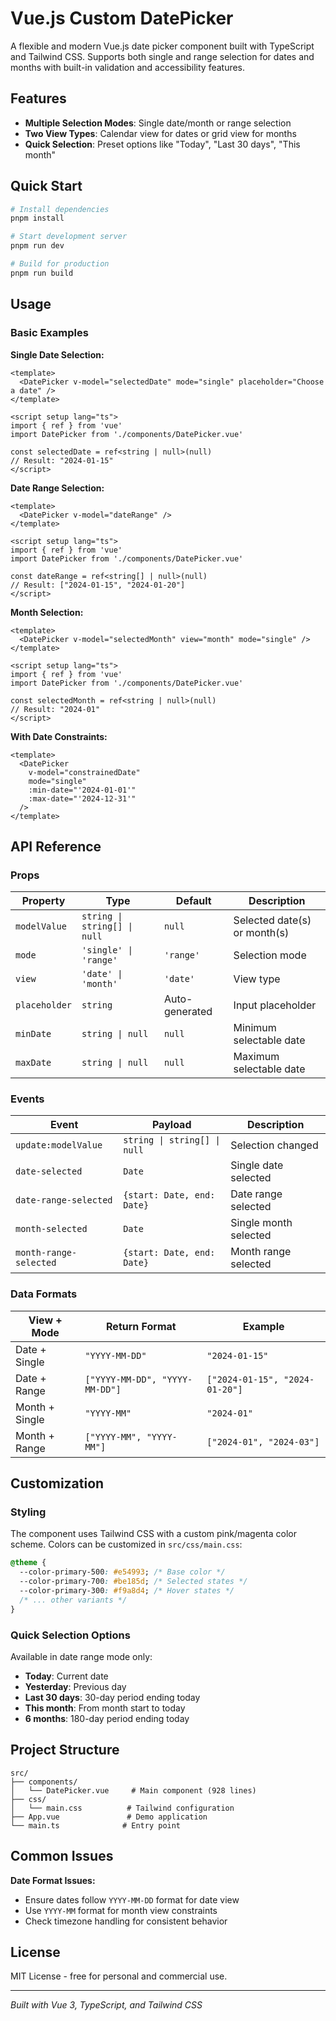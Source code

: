 # Vue.js Custom DatePicker

A flexible and modern Vue.js date picker component built with TypeScript and Tailwind CSS. Supports both single and range selection for dates and months with built-in validation and accessibility features.

## Features

- **Multiple Selection Modes**: Single date/month or range selection
- **Two View Types**: Calendar view for dates or grid view for months
- **Quick Selection**: Preset options like "Today", "Last 30 days", "This month"

## Quick Start

```bash
# Install dependencies
pnpm install

# Start development server
pnpm run dev

# Build for production
pnpm run build
```

## Usage

### Basic Examples

**Single Date Selection:**

```vue
<template>
  <DatePicker v-model="selectedDate" mode="single" placeholder="Choose a date" />
</template>

<script setup lang="ts">
import { ref } from 'vue'
import DatePicker from './components/DatePicker.vue'

const selectedDate = ref<string | null>(null)
// Result: "2024-01-15"
</script>
```

**Date Range Selection:**

```vue
<template>
  <DatePicker v-model="dateRange" />
</template>

<script setup lang="ts">
import { ref } from 'vue'
import DatePicker from './components/DatePicker.vue'

const dateRange = ref<string[] | null>(null)
// Result: ["2024-01-15", "2024-01-20"]
</script>
```

**Month Selection:**

```vue
<template>
  <DatePicker v-model="selectedMonth" view="month" mode="single" />
</template>

<script setup lang="ts">
import { ref } from 'vue'
import DatePicker from './components/DatePicker.vue'

const selectedMonth = ref<string | null>(null)
// Result: "2024-01"
</script>
```

**With Date Constraints:**

```vue
<template>
  <DatePicker
    v-model="constrainedDate"
    mode="single"
    :min-date="'2024-01-01'"
    :max-date="'2024-12-31'"
  />
</template>
```

## API Reference

### Props

| Property      | Type                         | Default        | Description                  |
| ------------- | ---------------------------- | -------------- | ---------------------------- |
| `modelValue`  | `string \| string[] \| null` | `null`         | Selected date(s) or month(s) |
| `mode`        | `'single' \| 'range'`        | `'range'`      | Selection mode               |
| `view`        | `'date' \| 'month'`          | `'date'`       | View type                    |
| `placeholder` | `string`                     | Auto-generated | Input placeholder            |
| `minDate`     | `string \| null`             | `null`         | Minimum selectable date      |
| `maxDate`     | `string \| null`             | `null`         | Maximum selectable date      |

### Events

| Event                  | Payload                      | Description           |
| ---------------------- | ---------------------------- | --------------------- |
| `update:modelValue`    | `string \| string[] \| null` | Selection changed     |
| `date-selected`        | `Date`                       | Single date selected  |
| `date-range-selected`  | `{start: Date, end: Date}`   | Date range selected   |
| `month-selected`       | `Date`                       | Single month selected |
| `month-range-selected` | `{start: Date, end: Date}`   | Month range selected  |

### Data Formats

| View + Mode    | Return Format                  | Example                        |
| -------------- | ------------------------------ | ------------------------------ |
| Date + Single  | `"YYYY-MM-DD"`                 | `"2024-01-15"`                 |
| Date + Range   | `["YYYY-MM-DD", "YYYY-MM-DD"]` | `["2024-01-15", "2024-01-20"]` |
| Month + Single | `"YYYY-MM"`                    | `"2024-01"`                    |
| Month + Range  | `["YYYY-MM", "YYYY-MM"]`       | `["2024-01", "2024-03"]`       |

## Customization

### Styling

The component uses Tailwind CSS with a custom pink/magenta color scheme. Colors can be customized in `src/css/main.css`:

```css
@theme {
  --color-primary-500: #e54993; /* Base color */
  --color-primary-700: #be185d; /* Selected states */
  --color-primary-300: #f9a8d4; /* Hover states */
  /* ... other variants */
}
```

### Quick Selection Options

Available in date range mode only:

- **Today**: Current date
- **Yesterday**: Previous day
- **Last 30 days**: 30-day period ending today
- **This month**: From month start to today
- **6 months**: 180-day period ending today

## Project Structure

```
src/
├── components/
│   └── DatePicker.vue     # Main component (928 lines)
├── css/
│   └── main.css          # Tailwind configuration
├── App.vue               # Demo application
└── main.ts              # Entry point
```

## Common Issues

**Date Format Issues:**

- Ensure dates follow `YYYY-MM-DD` format for date view
- Use `YYYY-MM` format for month view constraints
- Check timezone handling for consistent behavior

## License

MIT License - free for personal and commercial use.

---

_Built with Vue 3, TypeScript, and Tailwind CSS_
